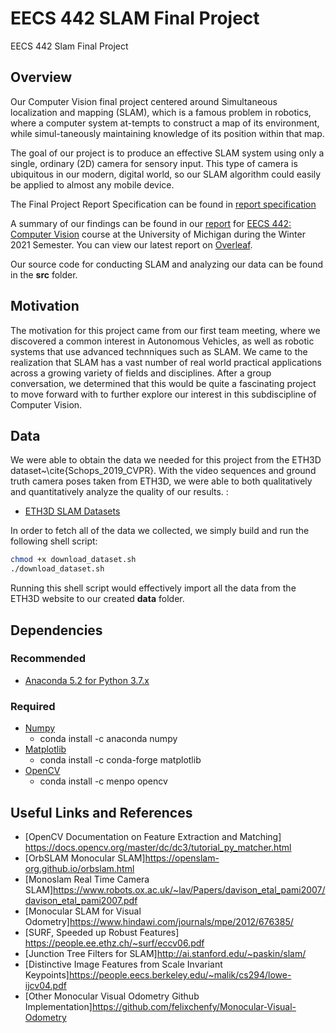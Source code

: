 # EECS 442 SLAM Final Project

EECS 442 Slam Final Project

## Overview

Our Computer Vision final project centered around Simultaneous localization and mapping (SLAM), which is a famous  problem in robotics,  where a computer  system  at-tempts to construct a map of its environment, while simul-taneously maintaining knowledge of its position within that map.

The goal of our project is to produce an effective SLAM system using only a single, ordinary (2D) camera for sensory input. This type of camera is ubiquitous in our modern, digital world, so our SLAM algorithm could easily be applied to almost any mobile device. 

The Final Project Report Specification can be found in [report specification](EECS_442_Computer_Vision_Spec.pdf)

A summary of our findings can be found in our [report](EECS_442_Computer_Vision_SLAM_Project.pdf) for [EECS 442: Computer Vision](https://web.eecs.umich.edu/~justincj/teaching/eecs442/WI2021/) course at the University of Michigan during the Winter 2021 Semester.   You can view our latest report on [Overleaf](https://www.overleaf.com/project/608447d3ec80589a09854d0f).

Our source code for conducting SLAM and analyzing our data can be found in the **src** folder.


## Motivation
The motivation for this project came from our first team meeting, where we discovered a common interest in Autonomous Vehicles, as well as robotic systems that use advanced technniques such as SLAM. We came to the realization that SLAM has a vast number of real world practical applications across a growing variety of fields and disciplines. After a group conversation, we determined that this would be quite a fascinating project to move forward with to further explore our interest in this subdiscipline of Computer Vision.

## Data
We were able to obtain the data we needed for this project from the ETH3D dataset~\cite{Schops_2019_CVPR}. With the video sequences and ground truth camera poses taken from ETH3D, we were able to both qualitatively and quantitatively analyze the quality of our results. :
* [ETH3D SLAM Datasets]("https://www.eth3d.net/data/slam/datasets/")

In order to fetch all of the data we collected, we simply build and run the following shell script: 
```bash
chmod +x download_dataset.sh 
./download_dataset.sh
```
Running this shell script would effectively import all the data from the ETH3D website to our created **data** folder.


## Dependencies
### Recommended
* [Anaconda 5.2 for Python 3.7.x](https://www.anaconda.com/download/)

### Required
* [Numpy](https://www.numpy.org)
    * conda install -c anaconda numpy
* [Matplotlib](https://matplotlib.org)
    * conda install -c conda-forge matplotlib
* [OpenCV](https://opencv.org)
    * conda install -c menpo opencv


## Useful Links and References
* [OpenCV Documentation on Feature Extraction and Matching] https://docs.opencv.org/master/dc/dc3/tutorial_py_matcher.html
* [OrbSLAM Monocular SLAM]https://openslam-org.github.io/orbslam.html
* [Monoslam Real Time Camera SLAM]https://www.robots.ox.ac.uk/~lav/Papers/davison_etal_pami2007/davison_etal_pami2007.pdf
* [Monocular SLAM for Visual Odometry]https://www.hindawi.com/journals/mpe/2012/676385/
* [SURF, Speeded up Robust Features] https://people.ee.ethz.ch/~surf/eccv06.pdf
* [Junction Tree Filters for SLAM]http://ai.stanford.edu/~paskin/slam/
* [Distinctive Image Features from Scale Invariant Keypoints]https://people.eecs.berkeley.edu/~malik/cs294/lowe-ijcv04.pdf
* [Other Monocular Visual Odometry Github Implementation]https://github.com/felixchenfy/Monocular-Visual-Odometry


